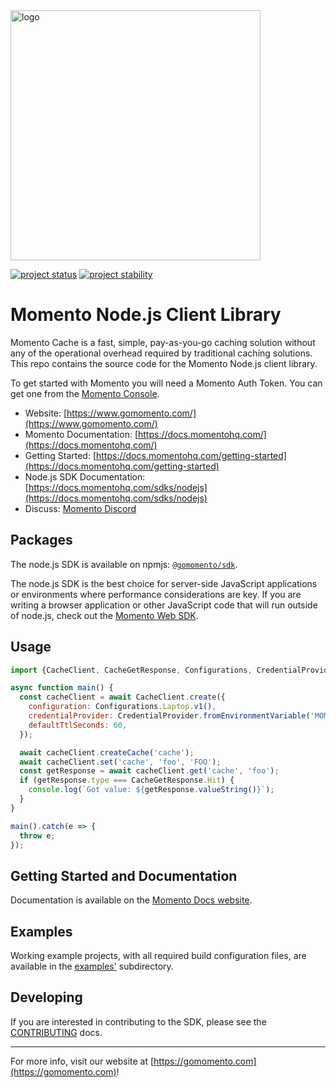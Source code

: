 <head>
  <meta name="Momento Node.js Client Library Documentation" content="Node.js client software development kit for Momento Cache">
</head>
<img src="https://docs.momentohq.com/img/momento-logo-forest.svg" alt="logo" width="400"/>

[![project status](https://momentohq.github.io/standards-and-practices/badges/project-status-official.svg)](https://github.com/momentohq/standards-and-practices/blob/main/docs/momento-on-github.md)
[![project stability](https://momentohq.github.io/standards-and-practices/badges/project-stability-stable.svg)](https://github.com/momentohq/standards-and-practices/blob/main/docs/momento-on-github.md)

# Momento Node.js Client Library

Momento Cache is a fast, simple, pay-as-you-go caching solution without any of the operational overhead
required by traditional caching solutions.  This repo contains the source code for the Momento Node.js client library.

To get started with Momento you will need a Momento Auth Token. You can get one from the [Momento Console](https://console.gomomento.com).

* Website: [https://www.gomomento.com/](https://www.gomomento.com/)
* Momento Documentation: [https://docs.momentohq.com/](https://docs.momentohq.com/)
* Getting Started: [https://docs.momentohq.com/getting-started](https://docs.momentohq.com/getting-started)
* Node.js SDK Documentation: [https://docs.momentohq.com/sdks/nodejs](https://docs.momentohq.com/sdks/nodejs)
* Discuss: [Momento Discord](https://discord.gg/3HkAKjUZGq)

## Packages

The node.js SDK is available on npmjs: [`@gomomento/sdk`](https://www.npmjs.com/package/@gomomento/sdk).

The node.js SDK is the best choice for server-side JavaScript applications or environments where performance considerations
are key.  If you are writing a browser application or other JavaScript code that will run outside of node.js, check out
the [Momento Web SDK](../client-sdk-web).

## Usage

```javascript
import {CacheClient, CacheGetResponse, Configurations, CredentialProvider} from '@gomomento/sdk';

async function main() {
  const cacheClient = await CacheClient.create({
    configuration: Configurations.Laptop.v1(),
    credentialProvider: CredentialProvider.fromEnvironmentVariable('MOMENTO_API_KEY'),
    defaultTtlSeconds: 60,
  });

  await cacheClient.createCache('cache');
  await cacheClient.set('cache', 'foo', 'FOO');
  const getResponse = await cacheClient.get('cache', 'foo');
  if (getResponse.type === CacheGetResponse.Hit) {
    console.log(`Got value: ${getResponse.valueString()}`);
  }
}

main().catch(e => {
  throw e;
});

```

## Getting Started and Documentation

Documentation is available on the [Momento Docs website](https://docs.momentohq.com).

## Examples

Working example projects, with all required build configuration files, are available in the [examples'](https://github.com/momentohq/client-sdk-javascript/tree/main/examples/nodejs) subdirectory.

## Developing

If you are interested in contributing to the SDK, please see the [CONTRIBUTING](./CONTRIBUTING.md) docs.

----------------------------------------------------------------------------------------
For more info, visit our website at [https://gomomento.com](https://gomomento.com)!
